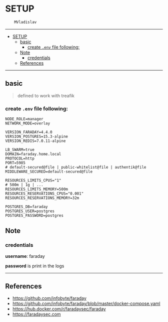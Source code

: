 # SETUP

```sh
    MVladislav
```

---

- [SETUP](#setup)
  - [basic](#basic)
    - [create `.env` file following:](#create-env-file-following)
  - [Note](#note)
    - [credentials](#credentials)
  - [References](#references)

---

## basic

> defined to work with treafik

### create `.env` file following:

```env
NODE_ROLE=manager
NETWORK_MODE=overlay

VERSION_FARADAY=4.4.0
VERSION_POSTGRES=15.3-alpine
VERSION_REDIS=7.0.11-alpine

LB_SWARM=true
DOMAIN=faraday.home.local
PROTOCOL=http
PORT=5985
# default-secured@file | public-whitelist@file | authentik@file
MIDDLEWARE_SECURED=default-secured@file

RESOURCES_LIMITS_CPUS="1"
# 500m | 1g | ...
RESOURCES_LIMITS_MEMORY=500m
RESOURCES_RESERVATIONS_CPUS="0.001"
RESOURCES_RESERVATIONS_MEMORY=32m

POSTGRES_DB=faraday
POSTGRES_USER=postgres
POSTGRES_PASSWORD=postgres
```

## Note

### credentials

**username**: faraday

**password** is print in the logs

---

## References

- <https://github.com/infobyte/faraday>
- <https://github.com/infobyte/faraday/blob/master/docker-compose.yaml>
- <https://hub.docker.com/r/faradaysec/faraday>
- <https://faradaysec.com>
